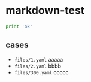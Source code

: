 # markdown-test

```py
print 'ok'
```

## cases

<!-- start -->
- `files/1.yaml`	 aaaaa
- `files/2.yaml`	 bbbb
- `files/300.yaml`	 ccccc
<!-- end -->
